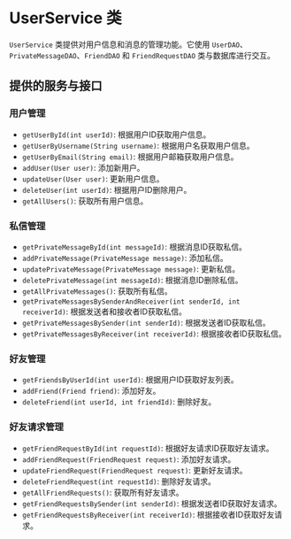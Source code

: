 # UserService 类

`UserService` 类提供对用户信息和消息的管理功能。它使用 `UserDAO`、`PrivateMessageDAO`、`FriendDAO` 和 `FriendRequestDAO` 类与数据库进行交互。

## 提供的服务与接口

### 用户管理

- `getUserById(int userId)`: 根据用户ID获取用户信息。
- `getUserByUsername(String username)`: 根据用户名获取用户信息。
- `getUserByEmail(String email)`: 根据用户邮箱获取用户信息。
- `addUser(User user)`: 添加新用户。
- `updateUser(User user)`: 更新用户信息。
- `deleteUser(int userId)`: 根据用户ID删除用户。
- `getAllUsers()`: 获取所有用户信息。

### 私信管理

- `getPrivateMessageById(int messageId)`: 根据消息ID获取私信。
- `addPrivateMessage(PrivateMessage message)`: 添加私信。
- `updatePrivateMessage(PrivateMessage message)`: 更新私信。
- `deletePrivateMessage(int messageId)`: 根据消息ID删除私信。
- `getAllPrivateMessages()`: 获取所有私信。
- `getPrivateMessagesBySenderAndReceiver(int senderId, int receiverId)`: 根据发送者和接收者ID获取私信。
- `getPrivateMessagesBySender(int senderId)`: 根据发送者ID获取私信。
- `getPrivateMessagesByReceiver(int receiverId)`: 根据接收者ID获取私信。

### 好友管理

- `getFriendsByUserId(int userId)`: 根据用户ID获取好友列表。
- `addFriend(Friend friend)`: 添加好友。
- `deleteFriend(int userId, int friendId)`: 删除好友。

### 好友请求管理

- `getFriendRequestById(int requestId)`: 根据好友请求ID获取好友请求。
- `addFriendRequest(FriendRequest request)`: 添加好友请求。
- `updateFriendRequest(FriendRequest request)`: 更新好友请求。
- `deleteFriendRequest(int requestId)`: 删除好友请求。
- `getAllFriendRequests()`: 获取所有好友请求。
- `getFriendRequestsBySender(int senderId)`: 根据发送者ID获取好友请求。
- `getFriendRequestsByReceiver(int receiverId)`: 根据接收者ID获取好友请求。
